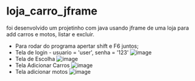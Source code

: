 # loja_carro_jframe
foi desenvolvido um projetinho com java usando jframe de uma loja para add carros e motos, listar e excluir.
- Para rodar do programa apertar shift e F6 juntos;
- Tela de login  - usuario = 'user', senha = '123'
![image](https://github.com/raa-russo/loja_carro_jframe/assets/101585738/9ed0ba4f-2231-4a32-8f96-f404b6f26ba2)
- Tela de Escolha
![image](https://github.com/raa-russo/loja_carro_jframe/assets/101585738/5d0b6f05-d1f7-4c69-b45e-69c47155e88a)
- Tela Adicionar Carros
  ![image](https://github.com/raa-russo/loja_carro_jframe/assets/101585738/230f9776-0762-4b48-b568-f98ccaa200fe)
- Tela adicionar motos
  ![image](https://github.com/raa-russo/loja_carro_jframe/assets/101585738/e5ceb68e-2630-4aab-9a96-af1dbdcde719)





